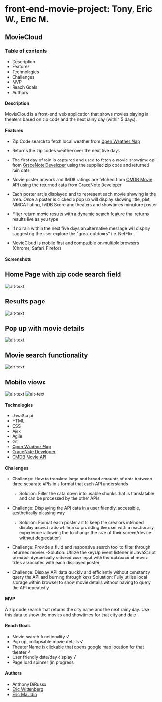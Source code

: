 # front-end-movie-project: Tony, Eric W., Eric M.

## MovieCloud

### Table of contents
* Description
* Features
* Technologies
* Challenges
* MVP
* Reach Goals
* Authors


#### Description
MovieCloud is a front-end web application that shows movies playing in theaters based on zip code and the next rainy day (within 5 days).

#### Features
* Zip Code search to fetch local weather from [Open Weather Map](https://openweathermap.org)
* Returns the zip codes weather over the next five days
* The first day of rain is captured and used to fetch a movie showtime api from
[GraceNote Developer](http://developer.tmsapi.com/) using the supplied zip code and returned rain date
* Movie poster artwork and IMDB ratings are fetched from [OMDB Movie API](http://www.omdbapi.com) using the returned 
data from GraceNote Developer
* Each poster art is displayed and to represent each movie showing in the area. Once a poster is clicked a pop up will
display showing title, plot, MMCA Rating, IMDB Score and theaters and showtimes miniature poster

* Filter return movie results with a dynamic search feature that returns results live as you type

* If no rain within the next five days an alternative message will display suggesting the user explore the "great outdoors"
i.e. NetFlix
* MovieCloud is mobile first and compatible on multiple browsers (Chrome, Safari, Firefox)

#### Screenshots

## Home Page with zip code search field
![alt-text](https://raw.githubusercontent.com/ebwittenberg/front-end-movie-project/master/images/zip%20code.png)

## Results page
![alt-text](https://raw.githubusercontent.com/ebwittenberg/front-end-movie-project/master/images/main%20page.png)

## Pop up with movie details
![alt-text](https://raw.githubusercontent.com/ebwittenberg/front-end-movie-project/master/images/Screen%20Shot%202019-03-19%20at%2012.32.07%20PM.png)

## Movie search functionality
![alt-text](https://raw.githubusercontent.com/ebwittenberg/front-end-movie-project/master/images/search-functionality.png)

## Mobile views
![alt-text](https://raw.githubusercontent.com/ebwittenberg/front-end-movie-project/master/images/iPhone%20view.png)
![alt-text](https://raw.githubusercontent.com/ebwittenberg/front-end-movie-project/master/images/iPad%20view.png)

#### Technologies
- JavaScript
- HTML
- CSS
- Ajax
- Agile
- Git
- [Open Weather Map](https://openweathermap.org)
- [GraceNote Developer](http://developer.tmsapi.com/)
- [OMDB Movie API](http://www.omdbapi.com/)

#### Challenges
- Challenge: How to translate large and broad amounts of data between three separate APIs in a format that each API
understands
    - Solution: Filter the data down into usable chunks that is translatable and can be processed by the other APIs

- Challenge: Displaying the API data in a user friendly, accessible, aesthetically pleasing way
    - Solution: Format each poster art to keep the creators intended display aspect ratio while also providing the user
    with a reactionary experience (allowing the to change the size of their screen/device without degredation)
    
- Challenge: Provide a fluid and responsive search tool to filter through returned movies
    -Solution: Utilize the keyUp event listener in JavaScript to match dynamically entered user input with the database of
    movie titles associated with each displayed poster
    
- Challenge: Display API data quickly and efficiently without constantly query the API and burning through keys
    Soluntion: Fully utilize local storage within browser to show movie details without having to query the API repeatedly
    
#### MVP
A zip code search that returns the city name and the next rainy day. Use this data to show the movies and showtimes
for that city and date

#### Reach Goals
- Movie search functionality √
- Pop up, collapsable movie details √
- Theater Name is clickable that opens google map location for that theater √
- User friendly date/day display √
- Page load spinner (in progress)

#### Authors
- [Anthony DiRusso](https://github.com/A-DiRusso)
- [Eric Wittenberg](https://github.com/ebwittenberg)
- [Eric Mauldin](https://github.com/emauldin84)

